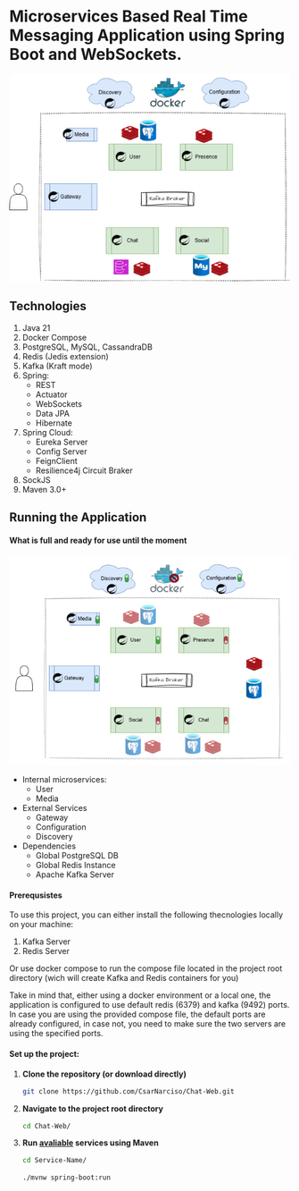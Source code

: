 # Microservices Based Real Time Messaging Application using Spring Boot and WebSockets.

![Final Architecture Design](https://github.com/CsarNarciso/Assets/blob/main/Final%20Chat%20Web%20System%20Design.png)

## Technologies
1. Java 21
2. Docker Compose
3. PostgreSQL, MySQL, CassandraDB
4. Redis (Jedis extension)
5. Kafka (Kraft mode)
6. Spring:
   + REST
   + Actuator
   + WebSockets
   + Data JPA
   + Hibernate
8. Spring Cloud:
   + Eureka Server
   + Config Server
   + FeignClient
   + Resilience4j Circuit Braker
10. SockJS
11. Maven 3.0+
   
## Running the Application

#### What is full and ready for use until the moment

![Actual Architecture Design](https://github.com/CsarNarciso/Assets/blob/main/Actual%20Chat%20Web%20System%20Design.png)

* Internal microservices:
  + User
  + Media  
* External Services
  + Gateway
  + Configuration
  + Discovery
* Dependencies
  + Global PostgreSQL DB
  + Global Redis Instance
  + Apache Kafka Server


#### Prerequsistes

To use this project, you can either install the following thecnologies locally on your machine:

1. Kafka Server
2. Redis Server
   
Or use docker compose to run the compose file located in the project root directory (wich will create Kafka and Redis containers for you)

Take in mind that, either using a docker environment or a local one, the application is configured to use default redis (6379) and kafka (9492) ports. In case you are using the provided compose file, the default ports are already configured, in case not, you need to make sure the two servers are using the specified ports.

#### Set up the project:

1. **Clone the repository (or download directly)**
    ```bash 
    git clone https://github.com/CsarNarciso/Chat-Web.git 
    ```
2. **Navigate to the project root directory**
   ```bash
   cd Chat-Web/
   ```
3. **Run [avaliable](#what-is-full-and-ready-for-use-until-the-moment) services using Maven**
       
   ```bash
   cd Service-Name/
   ```
   ```bash
   ./mvnw spring-boot:run
   ```
